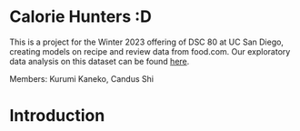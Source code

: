<script type="text/javascript" async
  src="https://cdnjs.cloudflare.com/ajax/libs/mathjax/2.7.7/MathJax.js?config=TeX-MML-AM_CHTML">
</script>

# Calorie Hunters :D
This is a project for the Winter 2023 offering of DSC 80 at UC San Diego, creating models on recipe and review data from food.com. Our exploratory data analysis on this dataset can be found [here](https://c6shi.github.io/calorie-analysis/).

Members: Kurumi Kaneko, Candus Shi

# Introduction

